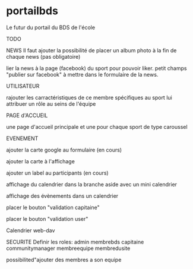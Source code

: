 # portailbds
Le futur du portail du BDS de l'école

TODO

NEWS 
Il faut ajouter la possibilité de placer un album photo à la fin de chaque news (pas obligatoire)

lier la news à la page (facebook) du sport pour pouvoir liker. 
petit champs "publier sur facebook" à mettre dans le formulaire de la news.

UTILISATEUR

rajouter les carractéristiques de ce membre spécifiques au sport 
lui attribuer un rôle au seins de l'équipe


PAGE d'ACCUEIL 

une page d'accueil principale et une pour chaque sport de type caroussel

EVENEMENT

ajouter la carte google au formulaire (en cours)

ajouter la carte à l'affichage

ajouter un label au participants (en cours) 

affichage du calendrier dans la branche aside avec un mini calendrier

affichage des évènements dans un calendrier 

placer le bouton "validation capitaine"

placer le bouton "validation user"

Calendrier web-dav 

SECURITE
Definir les roles:
admin
membrebds
capitaine
communitymanager
membreequipe
membredusite

possibilited"ajouter des membres a son equipe

